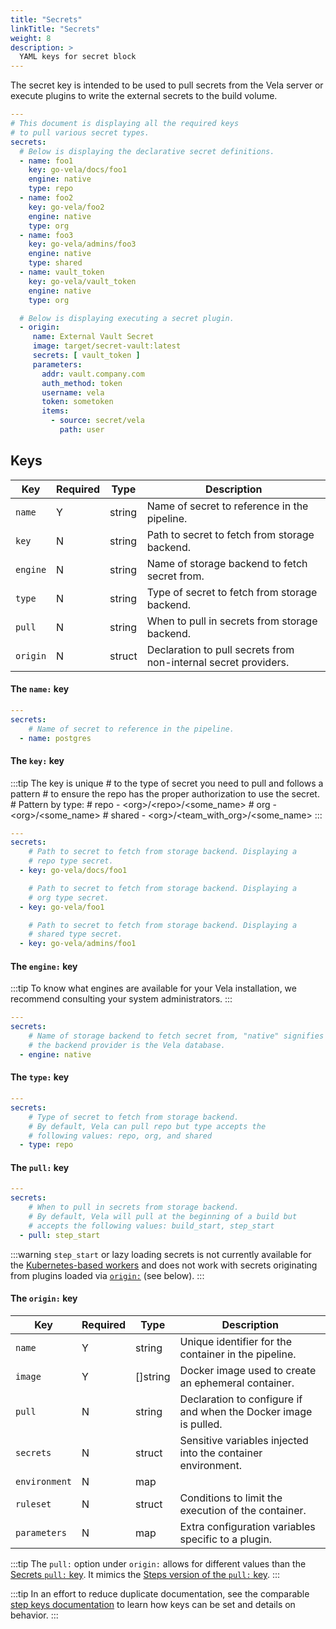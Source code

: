 ```yaml
---
title: "Secrets"
linkTitle: "Secrets"
weight: 8
description: >
  YAML keys for secret block
---
```


The secret key is intended to be used to pull secrets from the Vela server or execute plugins to write the external secrets to the build volume.

```yaml
---
# This document is displaying all the required keys
# to pull various secret types.
secrets:
  # Below is displaying the declarative secret definitions.
  - name: foo1
    key: go-vela/docs/foo1
    engine: native
    type: repo
  - name: foo2
    key: go-vela/foo2
    engine: native
    type: org
  - name: foo3
    key: go-vela/admins/foo3
    engine: native
    type: shared
  - name: vault_token
    key: go-vela/vault_token
    engine: native
    type: org

  # Below is displaying executing a secret plugin.
  - origin:
     name: External Vault Secret
     image: target/secret-vault:latest
     secrets: [ vault_token ]
     parameters:
       addr: vault.company.com
       auth_method: token
       username: vela
       token: sometoken
       items:
         - source: secret/vela
           path: user
```

## Keys

| Key      | Required | Type   | Description                                                     |
| -------- | -------- | ------ | --------------------------------------------------------------- |
| `name`   | Y        | string | Name of secret to reference in the pipeline.                    |
| `key`    | N        | string | Path to secret to fetch from storage backend.                   |
| `engine` | N        | string | Name of storage backend to fetch secret from.                   |
| `type`   | N        | string | Type of secret to fetch from storage backend.                   |
| `pull`   | N        | string | When to pull in secrets from storage backend.                   |
| `origin` | N        | struct | Declaration to pull secrets from non-internal secret providers. |

#### The `name:` key

```yaml
---
secrets:
    # Name of secret to reference in the pipeline.
  - name: postgres
```

#### The `key:` key

:::tip
The key is unique
    # to the type of secret you need to pull and follows a pattern
    # to ensure the repo has the proper authorization to use the secret.
    # Pattern by type:
    # repo    - \<org\>/\<repo\>/\<some_name\>
    # org     - \<org\>/\<some_name\>
    # shared  - \<org\>/\<team_with_org\>/\<some_name\>
:::

```yaml
---
secrets:
    # Path to secret to fetch from storage backend. Displaying a
    # repo type secret.
  - key: go-vela/docs/foo1

    # Path to secret to fetch from storage backend. Displaying a
    # org type secret.
  - key: go-vela/foo1

    # Path to secret to fetch from storage backend. Displaying a
    # shared type secret.
  - key: go-vela/admins/foo1
```

#### The `engine:` key

:::tip
To know what engines are available for your Vela installation, we recommend consulting your system administrators.
:::

```yaml
---
secrets:
    # Name of storage backend to fetch secret from, "native" signifies
    # the backend provider is the Vela database.
  - engine: native
```

#### The `type:` key

```yaml
---
secrets:
    # Type of secret to fetch from storage backend.
    # By default, Vela can pull repo but type accepts the
    # following values: repo, org, and shared
  - type: repo
```

#### The `pull:` key

```yaml
---
secrets:
    # When to pull in secrets from storage backend.
    # By default, Vela will pull at the beginning of a build but
    # accepts the following values: build_start, step_start
  - pull: step_start
```

:::warning `step_start` or lazy loading secrets
is not currently available for the [Kubernetes-based workers](/docs/installation/worker/kubernetes.md) and does not work with secrets
originating from plugins loaded via [`origin:`](/docs/reference/yaml/secrets/#the-pull-key) (see below).
:::

#### The `origin:` key

| Key           | Required | Type     | Description                                                      |
| ------------- | -------- | -------- | ---------------------------------------------------------------- |
| `name`        | Y        | string   | Unique identifier for the container in the pipeline.             |
| `image`       | Y        | []string | Docker image used to create an ephemeral container.              |
| `pull`        | N        | string   | Declaration to configure if and when the Docker image is pulled. |
| `secrets`     | N        | struct   | Sensitive variables injected into the container environment.     |
| `environment` | N        | map      |                                                                  |
| `ruleset`     | N        | struct   | Conditions to limit the execution of the container.              |
| `parameters`  | N        | map      | Extra configuration variables specific to a plugin.              |

:::tip The `pull:` option under `origin:`
allows for different values than the
[Secrets `pull:` key](/docs/reference/yaml/secrets/#the-pull-key). It mimics the
[Steps version of the `pull:` key](/docs/reference/yaml/steps/#the-pull-key).
:::

:::tip In an effort to reduce duplicate
documentation, see the comparable
[step keys documentation](/docs/reference/yaml/steps/#keys) to learn how keys
can be set and details on behavior. :::

